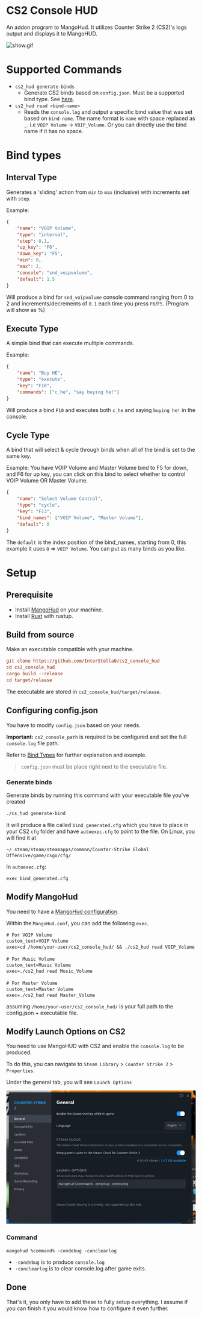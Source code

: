 # CS2 Console HUD
An addon program to MangoHud. It utilizes Counter Strike 2 (CS2)'s logs output and displays it to 
MangoHUD.

![show.gif](./asset/showcase.gif)


# Supported Commands
- `cs2_hud generate-binds`
  -  Generate CS2 binds based on `config.json`. Must be a supported bind type. See [here](#bind-types).
- `cs2_hud read <bind-name>`
    - Reads the `console.log` and output a specific bind value that was set based on `bind-name`. The name format is `name` with space replaced as `_`. i.e `VOIP Volume` -> `VOIP_Volume`. Or you can directly use the bind name if it has no space.

# Bind types
## Interval Type
Generates a 'sliding' action from `min` to `max` (inclusive) with increments set with `step`.

Example: 
```json
{
    "name": "VOIP Volume",
    "type": "interval",
    "step": 0.1,
    "up_key": "F6",
    "down_key": "F5",
    "min": 0,
    "max": 2,
    "console": "snd_voipvolume",
    "default": 1.5
}
```

Will produce a bind for `snd_voipvolume` console command ranging from 0 to 2 and increments/decrements of `0.1` each time you press `F6`/`F5`. (Program will show as %)

## Execute Type
A simple bind that can execute multiple commands.

Example: 
```json
{
    "name": "Buy HE",
    "type": "execute",
    "key": "F10",
    "commands": ["c_he", "say buying he!"]
}
```

Will produce a bind `F10` and executes both
`c_he` and saying `buying he!` in the console.

## Cycle Type
A bind that will select & cycle through binds when all of the bind is set to the same key.

Example: You have VOIP Volume and Master Volume bind to F5 for down, and F6 for up key, you can
click on this bind to select whether to control VOIP Volume OR Master Volume.
```json
{
    "name": "Select Volume Control",
    "type": "cycle",
    "key": "F13",
    "bind_names": ["VOIP Volume", "Master Volume"],
    "default": 0
}
```

The `default` is the index position of the bind_names, starting from 0, this example it uses
`0` => `VOIP Volume`. You can put as many binds as you like.

# Setup
## Prerequisite
- Install [MangoHud](https://github.com/flightlessmango/MangoHud) on your machine.
- Install [Rust](https://www.rust-lang.org/tools/install) with rustup.

## Build from source
Make an executable compatible with your machine.
```ini
git clone https://github.com/InterStella0/cs2_console_hud
cd cs2_console_hud
cargo build --release
cd target/release
```

The executable are stored in `cs2_console_hud/target/release`.

## Configuring config.json
You have to modify `config.json` based on your needs. 

**Important:** `cs2_console_path` is required to be configured and set the full `console.log` file path. 

Refer to [Bind Types](#bind-types) for further explanation and example.


> `config.json` must be place right next to the executable file.

### Generate binds
Generate binds by running this command with your executable file you've created
```bash
./cs_hud generate-bind
```
It will produce a file called `bind_generated.cfg` which you have to place in your CS2 `cfg` folder and have `autoexec.cfg` to point to the file.
On Linux, you will find it at
```
~/.steam/steam/steamapps/common/Counter-Strike Global Offensive/game/csgo/cfg/
```

In `autoexec.cfg`:
```
exec bind_generated.cfg
```

## Modify MangoHud
You need to have a [MangoHud configuration](https://github.com/flightlessmango/MangoHud?tab=readme-ov-file#hud-configuration).

Within the `MangoHud.conf`, you can add the following `exec`.
```
# For VOIP Volume
custom_text=VOIP Volume
exec=cd /home/your-user/cs2_console_hud/ && ./cs2_hud read VOIP_Volume

# For Music Volume
custom_text=Music Volume 
exec=./cs2_hud read Music_Volume

# For Master Volume
custom_text=Master Volume 
exec=./cs2_hud read Master_Volume
```
assuming `/home/your-user/cs2_console_hud/` is your full path to the config.json + executable file.

## Modify Launch Options on CS2
You need to use MangoHUD with CS2 and enable
the `console.log` to be produced.

To do this, you can navigate to `Steam Library` >  `Counter Strike 2` > `Properties`.

Under the general tab, you will see `Launch Options`

![alt text](asset/launch_options.png)

### Command
```
mangohud %command% -condebug -conclearlog
```
- `-condebug` is to produce `console.log`
- `-conclearlog` is to clear console.log after game exits.

## Done
That's it, you only have to add these to fully setup everything. I assume if you can finish it you would know how to configure it even further.
